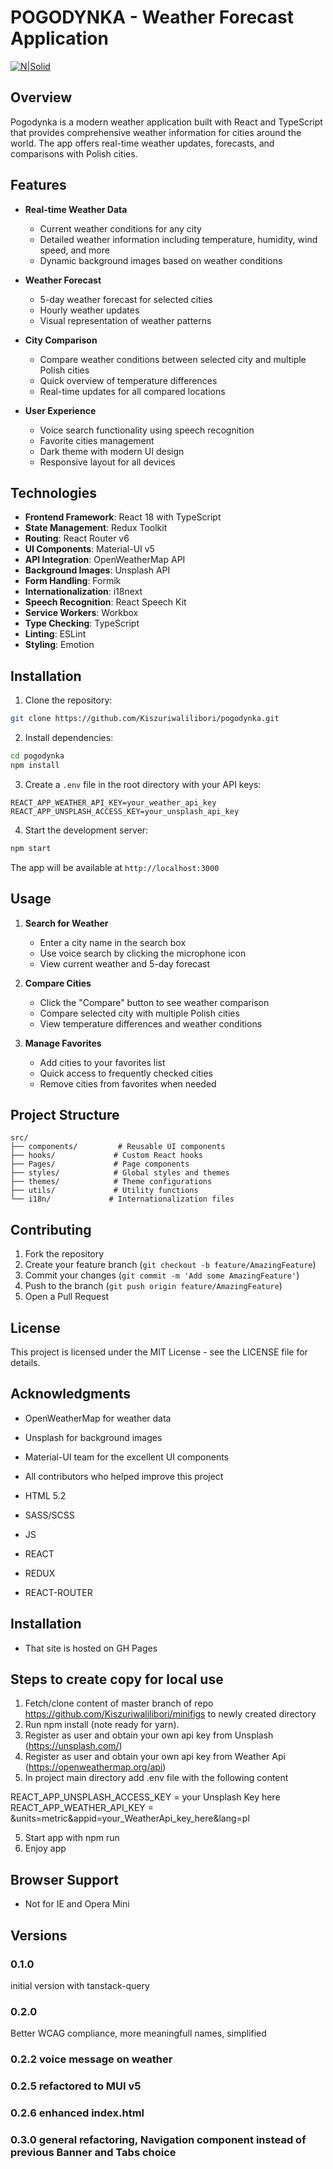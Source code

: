 # POGODYNKA - Weather Forecast Application

[![N|Solid](https://cldup.com/dTxpPi9lDf.thumb.png)](https://nodesource.com/products/nsolid)

## Overview

Pogodynka is a modern weather application built with React and TypeScript that provides comprehensive weather information for cities around the world. The app offers real-time weather updates, forecasts, and comparisons with Polish cities.

## Features

- **Real-time Weather Data**
  - Current weather conditions for any city
  - Detailed weather information including temperature, humidity, wind speed, and more
  - Dynamic background images based on weather conditions

- **Weather Forecast**
  - 5-day weather forecast for selected cities
  - Hourly weather updates
  - Visual representation of weather patterns

- **City Comparison**
  - Compare weather conditions between selected city and multiple Polish cities
  - Quick overview of temperature differences
  - Real-time updates for all compared locations

- **User Experience**
  - Voice search functionality using speech recognition
  - Favorite cities management
  - Dark theme with modern UI design
  - Responsive layout for all devices

## Technologies

- **Frontend Framework**: React 18 with TypeScript
- **State Management**: Redux Toolkit
- **Routing**: React Router v6
- **UI Components**: Material-UI v5
- **API Integration**: OpenWeatherMap API
- **Background Images**: Unsplash API
- **Form Handling**: Formik
- **Internationalization**: i18next
- **Speech Recognition**: React Speech Kit
- **Service Workers**: Workbox
- **Type Checking**: TypeScript
- **Linting**: ESLint
- **Styling**: Emotion

## Installation

1. Clone the repository:
```bash
git clone https://github.com/Kiszuriwalilibori/pogodynka.git
```

2. Install dependencies:
```bash
cd pogodynka
npm install
```

3. Create a `.env` file in the root directory with your API keys:
```
REACT_APP_WEATHER_API_KEY=your_weather_api_key
REACT_APP_UNSPLASH_ACCESS_KEY=your_unsplash_api_key
```

4. Start the development server:
```bash
npm start
```

The app will be available at `http://localhost:3000`

## Usage

1. **Search for Weather**
   - Enter a city name in the search box
   - Use voice search by clicking the microphone icon
   - View current weather and 5-day forecast

2. **Compare Cities**
   - Click the "Compare" button to see weather comparison
   - Compare selected city with multiple Polish cities
   - View temperature differences and weather conditions

3. **Manage Favorites**
   - Add cities to your favorites list
   - Quick access to frequently checked cities
   - Remove cities from favorites when needed

## Project Structure

```
src/
├── components/         # Reusable UI components
├── hooks/             # Custom React hooks
├── Pages/             # Page components
├── styles/            # Global styles and themes
├── themes/            # Theme configurations
├── utils/             # Utility functions
└── i18n/             # Internationalization files
```

## Contributing

1. Fork the repository
2. Create your feature branch (`git checkout -b feature/AmazingFeature`)
3. Commit your changes (`git commit -m 'Add some AmazingFeature'`)
4. Push to the branch (`git push origin feature/AmazingFeature`)
5. Open a Pull Request

## License

This project is licensed under the MIT License - see the LICENSE file for details.

## Acknowledgments

- OpenWeatherMap for weather data
- Unsplash for background images
- Material-UI team for the excellent UI components
- All contributors who helped improve this project

- HTML 5.2
- SASS/SCSS
- JS
- REACT
- REDUX
- REACT-ROUTER

## Installation

- That site is hosted on GH Pages

## Steps to create copy for local use

1. Fetch/clone content of master branch of repo <https://github.com/Kiszuriwalilibori/minifigs> to newly created directory
2. Run npm install (note ready for yarn).
3. Register as user and obtain your own api key from Unsplash (https://unsplash.com/)
4. Register as user and obtain your own api key from Weather Api (https://openweathermap.org/api)
5. In project main directory add .env file with the following content

REACT_APP_UNSPLASH_ACCESS_KEY = your Unsplash Key here
REACT_APP_WEATHER_API_KEY = &units=metric&appid=your_WeatherApi_key_here&lang=pl

5. Start app with npm run
6. Enjoy app

## Browser Support

- Not for IE and Opera Mini

## Versions

### 0.1.0

initial version with tanstack-query

### 0.2.0

Better WCAG compliance, more meaningfull names, simplified

### 0.2.2 voice message on weather

### 0.2.5 refactored to MUI v5

### 0.2.6 enhanced index.html

### 0.3.0 general refactoring, Navigation component instead of previous Banner and Tabs choice